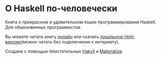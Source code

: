 # О Haskell по-человечески

Книга о прекрасном и удивительном языке программирования Haskell. Для обыкновенных программистов.

Вы можете читать книгу [онлайн](http://ohaskell.dshevchenko.biz/) или скачать [локальную html-версию](https://github.com/denisshevchenko/ohaskell/blob/gh-pages/ohaskell.zip?raw=true)(можно читать без подключения к интернету).

Создана с помощью блистательных [Hakyll](http://jaspervdj.be/hakyll/) и [Materialize](http://materializecss.com/).
